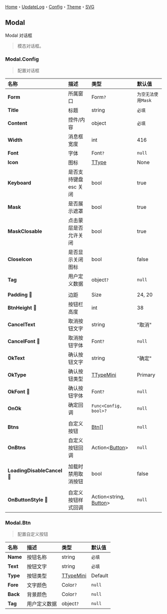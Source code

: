 ﻿[Home](../Home.md)・[UpdateLog](../UpdateLog.md)・[Config](../Config.md)・[Theme](../Theme.md)・[SVG](../SVG.md)

## Modal

Modal 对话框

> 模态对话框。

### Modal.Config

> 配置对话框

名称 | 描述 | 类型 | 默认值 |
:--|:--|:--|:--|
**Form** | 所属窗口 | Form`?` | `为空无法使用Mask` |
**Title** | 标题 | string | `必填` |
**Content** | 控件/内容 | object | `必填` |
**Width** | 消息框宽度 | int | 416 |
**Font** | 字体 | Font`?` | `null` |
**Icon** | 图标 | [TType](Enum.md#ttype) | None |
**Keyboard** | 是否支持键盘 esc 关闭 | bool | true |
**Mask** | 是否展示遮罩 | bool | true |
**MaskClosable** | 点击蒙层是否允许关闭 | bool | true |
**CloseIcon** | 是否显示关闭图标 | bool | false |
**Tag** | 用户定义数据 | object`?` | `null` |
||||
**Padding** 🔴 | 边距 | Size | 24, 20 |
**BtnHeight** 🔴 | 按钮栏高度 | int | 38 |
**CancelText** | 取消按钮文字 | string | "取消" |
**CancelFont** 🔴 | 取消按钮字体 | Font`?` | `null` |
**OkText** | 确认按钮文字 | string | "确定" |
**OkType** | 确认按钮类型 | [TTypeMini](Enum.md#ttypemini) | Primary |
**OkFont** 🔴 | 确认按钮字体 | Font`?` | `null` |
**OnOk** | 确定回调 | `Func<Config, bool>?` | `null` |
||||
**Btns** | 自定义按钮 | [Btn[]](#modal.btn) | `null` |
**OnBtns** | 自定义按钮回调 | Action<[Button](#button)> | `null` |
||||
**LoadingDisableCancel** 🔴 | 加载时禁用取消按钮 | bool | false |
||||
**OnButtonStyle** 🔴 | 自定义按钮样式回调 | Action<string, [Button](Button)> | `null` |

### Modal.Btn

> 配置自定义按钮

名称 | 描述 | 类型 | 默认值 |
:--|:--|:--|:--|
**Name** | 按钮名称 | string | `必填` |
**Text** | 按钮文字 | string | `必填` |
**Type** | 按钮类型 | [TTypeMini](Enum.md#ttypemini) | Default |
**Fore** | 文字颜色 | Color`?` | `null` |
**Back** | 背景颜色 | Color`?` | `null` |
**Tag** | 用户定义数据 | object`?` | `null` |